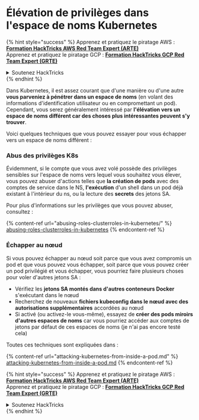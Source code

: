 # Élévation de privilèges dans l'espace de noms Kubernetes

{% hint style="success" %}
Apprenez et pratiquez le piratage AWS :<img src="/.gitbook/assets/image.png" alt="" data-size="line">[**Formation HackTricks AWS Red Team Expert (ARTE)**](https://training.hacktricks.xyz/courses/arte)<img src="/.gitbook/assets/image.png" alt="" data-size="line">\
Apprenez et pratiquez le piratage GCP : <img src="/.gitbook/assets/image (2).png" alt="" data-size="line">[**Formation HackTricks GCP Red Team Expert (GRTE)**<img src="/.gitbook/assets/image (2).png" alt="" data-size="line">](https://training.hacktricks.xyz/courses/grte)

<details>

<summary>Soutenez HackTricks</summary>

* Consultez les [**plans d'abonnement**](https://github.com/sponsors/carlospolop)!
* **Rejoignez le** 💬 [**groupe Discord**](https://discord.gg/hRep4RUj7f) ou le [**groupe Telegram**](https://t.me/peass) ou **suivez-nous** sur **Twitter** 🐦 [**@hacktricks\_live**](https://twitter.com/hacktricks\_live)**.**
* **Partagez des astuces de piratage en soumettant des PR aux** [**HackTricks**](https://github.com/carlospolop/hacktricks) et [**HackTricks Cloud**](https://github.com/carlospolop/hacktricks-cloud) dépôts GitHub.

</details>
{% endhint %}

Dans Kubernetes, il est assez courant que d'une manière ou d'une autre **vous parveniez à pénétrer dans un espace de noms** (en volant des informations d'identification utilisateur ou en compromettant un pod). Cependant, vous serez généralement intéressé par **l'élévation vers un espace de noms différent car des choses plus intéressantes peuvent s'y trouver**.

Voici quelques techniques que vous pouvez essayer pour vous échapper vers un espace de noms différent :

### Abus des privilèges K8s

Évidemment, si le compte que vous avez volé possède des privilèges sensibles sur l'espace de noms vers lequel vous souhaitez vous élever, vous pouvez abuser d'actions telles que **la création de pods** avec des comptes de service dans le NS, **l'exécution** d'un shell dans un pod déjà existant à l'intérieur du ns, ou la lecture des **secrets** des jetons SA.

Pour plus d'informations sur les privilèges que vous pouvez abuser, consultez :

{% content-ref url="abusing-roles-clusterroles-in-kubernetes/" %}
[abusing-roles-clusterroles-in-kubernetes](abusing-roles-clusterroles-in-kubernetes/)
{% endcontent-ref %}

### Échapper au nœud

Si vous pouvez échapper au nœud soit parce que vous avez compromis un pod et que vous pouvez vous échapper, soit parce que vous pouvez créer un pod privilégié et vous échapper, vous pourriez faire plusieurs choses pour voler d'autres jetons SA :

* Vérifiez les **jetons SA montés dans d'autres conteneurs Docker** s'exécutant dans le nœud
* Recherchez de nouveaux **fichiers kubeconfig dans le nœud avec des autorisations supplémentaires** accordées au nœud
* Si activé (ou activez-le vous-même), essayez de **créer des pods miroirs d'autres espaces de noms** car vous pourriez accéder aux comptes de jetons par défaut de ces espaces de noms (je n'ai pas encore testé cela)

Toutes ces techniques sont expliquées dans :

{% content-ref url="attacking-kubernetes-from-inside-a-pod.md" %}
[attacking-kubernetes-from-inside-a-pod.md](attacking-kubernetes-from-inside-a-pod.md)
{% endcontent-ref %}

{% hint style="success" %}
Apprenez et pratiquez le piratage AWS :<img src="/.gitbook/assets/image.png" alt="" data-size="line">[**Formation HackTricks AWS Red Team Expert (ARTE)**](https://training.hacktricks.xyz/courses/arte)<img src="/.gitbook/assets/image.png" alt="" data-size="line">\
Apprenez et pratiquez le piratage GCP : <img src="/.gitbook/assets/image (2).png" alt="" data-size="line">[**Formation HackTricks GCP Red Team Expert (GRTE)**<img src="/.gitbook/assets/image (2).png" alt="" data-size="line">](https://training.hacktricks.xyz/courses/grte)

<details>

<summary>Soutenez HackTricks</summary>

* Consultez les [**plans d'abonnement**](https://github.com/sponsors/carlospolop)!
* **Rejoignez le** 💬 [**groupe Discord**](https://discord.gg/hRep4RUj7f) ou le [**groupe Telegram**](https://t.me/peass) ou **suivez-nous** sur **Twitter** 🐦 [**@hacktricks\_live**](https://twitter.com/hacktricks\_live)**.**
* **Partagez des astuces de piratage en soumettant des PR aux** [**HackTricks**](https://github.com/carlospolop/hacktricks) et [**HackTricks Cloud**](https://github.com/carlospolop/hacktricks-cloud) dépôts GitHub.

</details>
{% endhint %}

